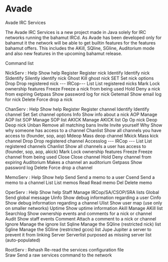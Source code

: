 # Avade
Avade IRC Services

The Avade IRC Services is a new project made in Java solely for IRC networks running the bahamut IRCd. As Avade has
been developed only for bahamut it the network will be able to get builtin features for the features bahamut offers.
This includes the AKill, SQline, SGline, Auditorium mode and also new features in the upcoming bahamut release.

Command list

NickServ :
  Help            Show help
  Register        Register nick
  Identify        Identify nick
  SIdentify       Silently identify nick
  Ghost           Kill ghost nick
  SET             Set nick options
  Drop            Drop registered nick
  --- IRCop---
  List            List registered nicks
  Mark            Lock ownership features
  Freeze          Freeze a nick from being used
  Hold            Deny a nick from expiring
  Getpass         Show password log for nick
  Getemail        Show email log for nick
  Delete          Force drop a nick
  
ChanServ :
  Help            Show help
  Register        Register channel
  Identify        Identify channel
  Set             Set channel options
  Info            Show info about a nick
  AOP             Manage AOP list
  SOP             Manage SOP list
  AKICK           Manage AKICK list
  Op              Op nick
  Deop            Deop nick
  Unban           Remove all matching bans
  Invite          Invite yourself
  Why             Show why someone has access to a channel
  Chanlist        Show all channels you have access to (founder, sop, aop)
  Mdeop           Mass deop channel
  Mkick           Mass kick channel
  Drop            Drop registered channel
  Accesslog
  --- IRCop ---
  List            List registered channels
  Chanlist        Show all channels a user has access to (founder, sop, aop, akick)
  Mark            Lock ownership features
  Freeze          Freeze channel from being used
  Close           Close channel
  Hold            Deny channel from expiring
  Auditorium      Makes a channel an auditorium
  Getpass         Show password log
  Delete          Force drop a channel
  
MemoServ :
  Help            Show help
  Send            Send a memo to a user
  Csend           Send a memo to a channel
  List            List memos
  Read            Read memo
  Del             Delete memo
  
OperServ :
  Help            Show help
  Staff           Manage IRCop/SA/CSOP/SRA lists
  Global          Send global message
  Uinfo           Show debug information regarding a user
  Cinfo           Show debug information regarding a channel
  Ulist           Show user map (use only on smaller networks)
  Uptime          Show uptime information
  Akill           Manage AKill list
  Searchlog       Show ownership events and comments for a nick or channel
  Audit           Show staff events
  Comment         Attach a comment to a nick or channel
  Ignore          Manage the ignore list
  Sqline          Manage the SQline (restricted nick) list
  Sgline          Manage the SGline (restricted gcos) list
  Jupe            Jupiter a server to prevent it from linking
  Server          Serverlist purposed as missing server list (auto-populated)
  
RootServ :
  Rehash          Re-read the services configuration file        
  Sraw            Send a raw services command to the network
  


